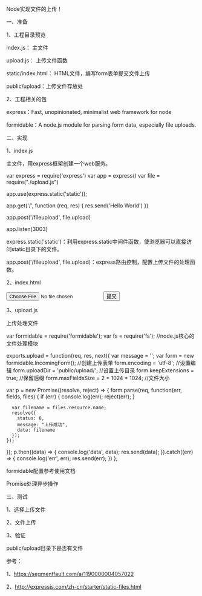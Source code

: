 Node实现文件的上传！

一、准备

1、工程目录预览

index.js： 主文件

upload.js： 上传文件函数

static/index.html： HTML文件，编写form表单提交文件上传

public/upload：上传文件存放处

2、工程相关的包

express：Fast, unopinionated, minimalist web framework for node

formidable：A node.js module for parsing form data, especially file uploads.

二、实现

1、index.js

主文件，用express框架创建一个web服务。

var express = require('express')
var app = express()
var file = require("./upload.js")

app.use(express.static('static'));

app.get('/', function (req, res) {
  res.send('Hello World')
})

app.post('/fileupload', file.upload)

app.listen(3003)

express.static('static')：利用express.static中间件函数，使浏览器可以直接访问static目录下的文件。

app.post('/fileupload', file.upload)：express路由控制，配置上传文件的处理函数。

2、index.html

<!DOCTYPE html>
<html lang="en">
<head>
  <meta charset="UTF-8">
  <meta name="viewport" content="width=device-width, initial-scale=1.0">
  <meta http-equiv="X-UA-Compatible" content="ie=edge">
  <title>node.js实现表单上传文件</title>
</head>
<body>
  <form action="/fileupload" method="post" enctype="multipart/form-data" onsubmit="">
    <label for="resource">
      <input type="file" id="resource" name="resource">
    </label>
    <button type="submit">提交</button>
  </form>
</body>
</html>

3、upload.js

上传处理文件

var formidable = require('formidable');
var fs = require('fs');  //node.js核心的文件处理模块

exports.upload = function(req, res, next){
  var message = '';
  var form = new formidable.IncomingForm();   //创建上传表单
    form.encoding = 'utf-8';        //设置编辑
    form.uploadDir = 'public/upload/';     //设置上传目录
    form.keepExtensions = true;     //保留后缀
    form.maxFieldsSize = 2 * 1024 * 1024;   //文件大小

  var p = new Promise((resolve, reject) => {
    form.parse(req, function(err, fields, files) {
      if (err) {
        console.log(err);
        reject(err);
      }

      var filename = files.resource.name;
      resolve({
        status: 0,
        message: "上传成功",
        data: filename
      });
    });
  });
  p.then((data) => {
    console.log('data', data);
    res.send(data);
  }).catch((err) => {
    console.log('err', err);
    res.send(err);
  })
};

formidable配置参考使用文档

Promise处理异步操作

三、测试

1、选择上传文件

2、文件上传

3、验证

public/upload目录下是否有文件

参考：

1、https://segmentfault.com/a/1190000004057022

2、http://expressjs.com/zh-cn/starter/static-files.html
